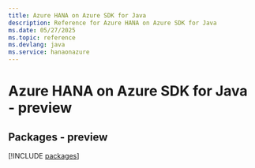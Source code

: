 ```yaml
---
title: Azure HANA on Azure SDK for Java
description: Reference for Azure HANA on Azure SDK for Java
ms.date: 05/27/2025
ms.topic: reference
ms.devlang: java
ms.service: hanaonazure
---
```

# Azure HANA on Azure SDK for Java - preview
## Packages - preview
[!INCLUDE [packages](hana-on-azure-index.md)]